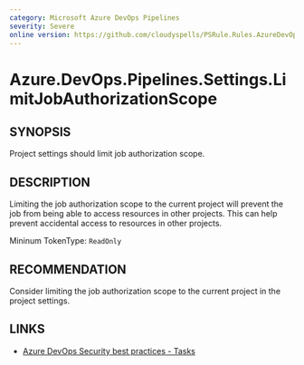 ```yaml
---
category: Microsoft Azure DevOps Pipelines
severity: Severe
online version: https://github.com/cloudyspells/PSRule.Rules.AzureDevOps/blob/main/src/PSRule.Rules.AzureDevOps/en/Azure.DevOps.Pipelines.Settings.LimitJobAuthorizationScope.md
---
```


# Azure.DevOps.Pipelines.Settings.LimitJobAuthorizationScope

## SYNOPSIS

Project settings should limit job authorization scope.

## DESCRIPTION

Limiting the job authorization scope to the current project will prevent the job from
being able to access resources in other projects. This can help prevent accidental
access to resources in other projects.

Mininum TokenType: `ReadOnly`

## RECOMMENDATION

Consider limiting the job authorization scope to the current project in the project settings.

## LINKS

- [Azure DevOps Security best practices - Tasks](https://learn.microsoft.com/en-us/azure/devops/organizations/security/security-best-practices?view=azure-devops#tasks)
